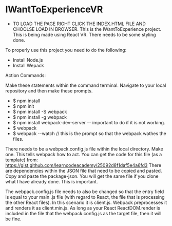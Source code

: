 # IWantToExperienceVR

* TO LOAD THE PAGE RIGHT CLICK THE INDEX.HTML FILE AND CHOOLSE LOAD IN BROWSER.
This is the IWantToExperience project. This is being made using React VR. There needs to be some styling done.

To properly use this project you need to do the following:

* Install Node.js
* Install Wepack


Action Commands:

Make these statements within the command terminal. Navigate to your local repository and then make these prompts.
* $ npm install
* $ npm init
* $ npm install -S webpack
* $ npm install -g webpack
* $ npm install webpack-dev-server -- important to do if it is not working.
* $ webpack
* $ webpack --watch // this is the prompt so that the webpack wathes the files. 

There needs to be a webpack.config.js file within the local directory. Make one. This tells webpack how to act. You can get the code for this file (as a template) from: https://gist.github.com/learncodeacademy/25092d8f1daf5e4a6fd3
There are dependencies within the JSON file that need to be copied and pasted. Copy and paste the package-json. You will get the same file if you clone what I have already done. This is important. 

The webpack.config.js file needs to also be changed so that the entry field is equal to your main .js file (with regard to React, the file that is processing the other React files). In this scenario it is client.js. Webpack preprocesses it and renders it as client.min.js. As long as your React ReactDOM.render is included in the file that the webpack.config.js as the target file, then it will be fine.
